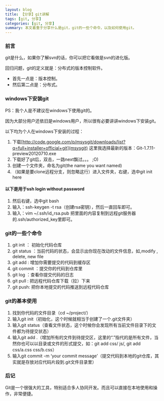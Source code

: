 ```yaml
---
layout: blog
title: 【分享】git讲解
tags: [git, 分享]
categories: [git, 分享]
summary: 本文着重于分享什么是git，git的一些个命令，以及如何使用git。
---
```

### 前言
git是什么，如果你了解svn的话，你可以把它看做是svn的进化版。

回归问题，git的定义就是：分布式的版本控制软件。

* 首先一点是：版本控制。
* 然后第二点是：分布式。

### windows下安装git
PS：我个人是不建议在windows下使用git的。

因为大部分用户还依旧是windows用户，所以很有必要讲讲windows下安装git。

以下均为个人在windows下安装的过程：

1. 下载[http://code.google.com/p/msysgit/downloads/list?q=full+installer+official+git](msysgit)
    这里我选择最新的版本：Git-1.7.11-preview20120710.exe
2. 下载好了git后，双击，一路next飘过。。。 ;O)
3. 创建一个文件夹，命名为git(the name you want named)
4. （如果是要clone远程分支，则忽略这行）进入文件夹，右键，选中git init here

#### 以下是用于ssh login without password
1. 然后右键，选中git bash
2. 输入：ssh-keygen -t rsa（创建rsa密钥），然后一直回车即可。
3. 输入：vim ~/.ssh/id_rsa.pub 把里面的内容复制到远程git服务器的.ssh/authorized_key里即可。

### git的一些个命令
1. git init ： 初始化代码仓库
2. git status ：当前代码的状态，会显示出你现在改动的文件信息，如,modify , delete, new file
3. git add : 增加你需要提交的代码到缓存区
4. git commit ：提交你的代码到仓库里
5. git log ：查看你提交代码的日志
6. git pull : 把远程代码仓库下载（拉）下来
7. git push: 把你本地提交的代码推送到远程代码仓库

### git的基本使用
1. 找到你代码的文件目录（cd ~/project/）
2. 输入git init（初始化，这个时候就相当于创建了一个.git文件夹）
3. 输入git status（查看文件状态，这个时候你会发现所有当前文件目录下的文件都为待提交状态）
4. 输入git add .（增加所有的文件到待提交区，这里的“.”指代的是所有文件，当然你也可以以目录或文件的形式提交，如：git add css/ js/, git add css/a.css css/b.css）
5. 输入git commit -m ‘your commit message’（提交代码到本地的git仓库，其实就是存放对应代码片段到.git文件目录里）

### 后记
Git是一个很强大的工具，特别适合多人协同开发。而且可以直接在本地使用和操作，非常便捷。
